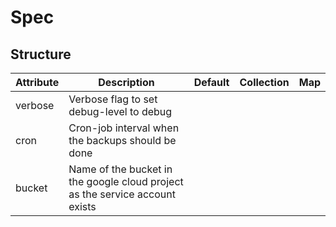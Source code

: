 # Spec 
 

## Structure 
 

| Attribute | Description                                                                   | Default | Collection | Map  |
| --------- | ----------------------------------------------------------------------------- | ------- | ---------- | ---  |
| verbose   | Verbose flag to set debug-level to debug                                      |         |            |      |
| cron      | Cron-job interval when the backups should be done                             |         |            |      |
| bucket    | Name of the bucket in the google cloud project as the service account exists  |         |            |      |
